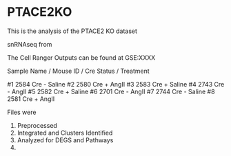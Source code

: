 # PTACE2KO

This is the analysis of the PTACE2 KO dataset 

snRNAseq from

The Cell Ranger Outputs can be found at GSE:XXXX

Sample Name / Mouse ID / Cre Status / Treatment

#1	2584	Cre -	Saline
#2	2580	Cre +	AngII
#3	2583	Cre +	Saline
#4	2743	Cre -	AngII
#5	2582	Cre +	Saline
#6	2701	Cre -	AngII
#7	2744	Cre -	Saline
#8	2581	Cre +	AngII

Files were 

1) Preprocessed
2) Integrated and Clusters Identified
3) Analyzed for DEGS and Pathways
4) 
